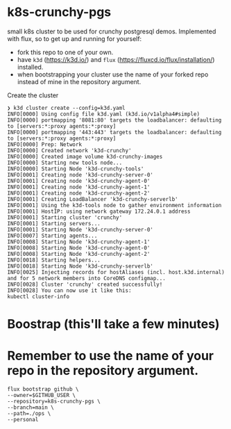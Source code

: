 # k8s-crunchy-pgs
small k8s cluster to be used for crunchy postgresql demos. Implemented with flux, so to get up and running for yourself:
* fork this repo to one of your own.
* have `k3d` (https://k3d.io/) and `flux` (https://fluxcd.io/flux/installation/) installed.
* when bootstrapping your cluster use the name of your forked repo instead of mine in the repository argument.

Create the cluster
```shell
❯ k3d cluster create --config=k3d.yaml
INFO[0000] Using config file k3d.yaml (k3d.io/v1alpha4#simple) 
INFO[0000] portmapping '8081:80' targets the loadbalancer: defaulting to [servers:*:proxy agents:*:proxy] 
INFO[0000] portmapping '443:443' targets the loadbalancer: defaulting to [servers:*:proxy agents:*:proxy] 
INFO[0000] Prep: Network                                
INFO[0000] Created network 'k3d-crunchy'                
INFO[0000] Created image volume k3d-crunchy-images      
INFO[0000] Starting new tools node...                   
INFO[0000] Starting Node 'k3d-crunchy-tools'            
INFO[0001] Creating node 'k3d-crunchy-server-0'         
INFO[0001] Creating node 'k3d-crunchy-agent-0'          
INFO[0001] Creating node 'k3d-crunchy-agent-1'          
INFO[0001] Creating node 'k3d-crunchy-agent-2'          
INFO[0001] Creating LoadBalancer 'k3d-crunchy-serverlb' 
INFO[0001] Using the k3d-tools node to gather environment information 
INFO[0001] HostIP: using network gateway 172.24.0.1 address 
INFO[0001] Starting cluster 'crunchy'                   
INFO[0001] Starting servers...                          
INFO[0001] Starting Node 'k3d-crunchy-server-0'         
INFO[0007] Starting agents...                           
INFO[0008] Starting Node 'k3d-crunchy-agent-1'          
INFO[0008] Starting Node 'k3d-crunchy-agent-0'          
INFO[0008] Starting Node 'k3d-crunchy-agent-2'          
INFO[0018] Starting helpers...                          
INFO[0018] Starting Node 'k3d-crunchy-serverlb'         
INFO[0025] Injecting records for hostAliases (incl. host.k3d.internal) and for 5 network members into CoreDNS configmap... 
INFO[0028] Cluster 'crunchy' created successfully!      
INFO[0028] You can now use it like this:                
kubectl cluster-info
```

# Boostrap (this'll take a few minutes)
# Remember to use the name of your repo in the repository argument.
```shell
flux bootstrap github \
--owner=$GITHUB_USER \
--repository=k8s-crunchy-pgs \
--branch=main \
--path=./ops \
--personal
```







